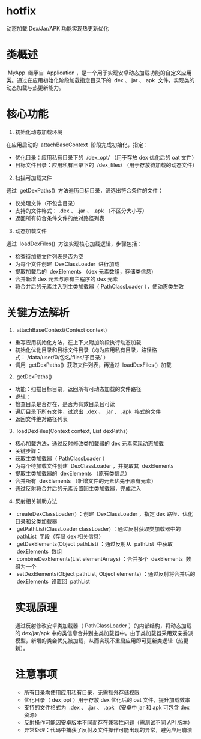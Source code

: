 # hotfix

动态加载 Dex/Jar/APK 功能实现热更新优化
 
# 类概述
 
 MyApp  继承自  Application ，是一个用于实现安卓动态加载功能的自定义应用类。通过在应用初始化阶段加载指定目录下的  dex 、 jar 、 apk  文件，实现类的动态加载与热更新能力。
 
# 核心功能
 
1. 初始化动态加载环境
 
在应用启动的  attachBaseContext  阶段完成初始化，指定：
 
- 优化目录：应用私有目录下的  /dex_opt/ （用于存放 dex 优化后的 oat 文件）
- 目标文件目录：应用私有目录下的  /dex_files/ （用于存放待加载的动态文件）
 
2. 扫描可加载文件
 
通过  getDexPaths()  方法遍历目标目录，筛选出符合条件的文件：
 
- 仅处理文件（不包含目录）
- 支持的文件格式： .dex 、 .jar 、 .apk （不区分大小写）
- 返回所有符合条件文件的绝对路径列表
 
3. 动态加载文件
 
通过  loadDexFiles()  方法实现核心加载逻辑，步骤包括：
 
- 检查待加载文件列表是否为空
- 为每个文件创建  DexClassLoader  进行加载
- 提取加载后的  dexElements （dex 元素数组，存储类信息）
- 合并新增 dex 元素与原有主程序的 dex 元素
- 将合并后的元素注入到主类加载器（ PathClassLoader ），使动态类生效
 
# 关键方法解析
 
1.  attachBaseContext(Context context) 
 
- 重写应用初始化方法，在上下文附加阶段执行动态加载
- 初始化优化目录和目标文件目录（均为应用私有目录，路径格式： /data/user/0/包名/files/子目录/ ）
- 调用  getDexPaths()  获取文件列表，再通过  loadDexFiles()  加载
 
2.  getDexPaths() 
 
- 功能：扫描目标目录，返回所有可动态加载的文件路径
- 逻辑：
- 检查目录是否存在、是否为有效目录且可读
- 遍历目录下所有文件，过滤出  .dex 、 .jar 、 .apk  格式的文件
- 返回文件绝对路径列表
 
3.  loadDexFiles(Context context, List<String> dexPaths) 
 
- 核心加载方法，通过反射修改类加载器的 dex 元素实现动态加载
- 关键步骤：
- 获取主类加载器（ PathClassLoader ）
- 为每个待加载文件创建  DexClassLoader ，并提取其  dexElements 
- 提取主类加载器的  dexElements （原有类信息）
- 合并所有  dexElements （新增文件的元素优先于原有元素）
- 通过反射将合并后的元素设置回主类加载器，完成注入
 
4. 反射相关辅助方法
 
-  createDexClassLoader() ：创建  DexClassLoader ，指定 dex 路径、优化目录和父类加载器
-  getPathList(ClassLoader classLoader) ：通过反射获取类加载器中的  pathList  字段（存储 dex 相关信息）
-  getDexElements(Object pathList) ：通过反射从  pathList  中获取  dexElements  数组
-  combineDexElements(List<Object> elementArrays) ：合并多个  dexElements  数组为一个
-  setDexElements(Object pathList, Object elements) ：通过反射将合并后的  dexElements  设置回  pathList 
 
# 实现原理
 
通过反射修改安卓类加载器（ PathClassLoader ）的内部结构，将动态加载的 dex/jar/apk 中的类信息合并到主类加载器中。由于类加载器采用双亲委派模型，新增的类会优先被加载，从而实现不重启应用即可更新类逻辑（热更新）。
 
# 注意事项
 
- 所有目录均使用应用私有目录，无需额外存储权限
- 优化目录（ dex_opt ）用于存放 dex 优化后的 oat 文件，提升加载效率
- 支持的文件格式为  .dex 、 .jar 、 .apk （安卓中 jar 和 apk 可包含 dex 资源）
- 反射操作可能因安卓版本不同而存在兼容性问题（需测试不同 API 版本）
- 异常处理：代码中捕获了反射及文件操作可能出现的异常，避免应用崩溃
